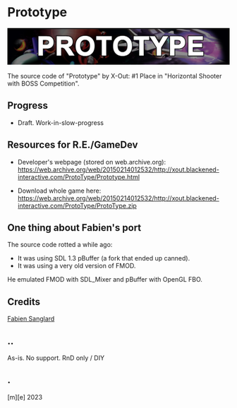# Prototype

![](Images/prototype.png)

The source code of "Prototype" by X-Out: #1 Place in "Horizontal Shooter with BOSS Competition".

## Progress
- Draft. Work-in-slow-progress


## Resources for R.E./GameDev
- Developer's webpage (stored on web.archive.org):
https://web.archive.org/web/20150214012532/http://xout.blackened-interactive.com/ProtoType/Prototype.html

- Download whole game here: https://web.archive.org/web/20150214012532/http://xout.blackened-interactive.com/ProtoType/ProtoType.zip


## One thing about Fabien's port
The source code rotted a while ago: 
 - It was using SDL 1.3 pBuffer (a fork that ended up canned).
 - It was using a very old version of FMOD.

He emulated FMOD with SDL_Mixer and pBuffer with OpenGL FBO. 


## Credits
[Fabien Sanglard](https://fabiensanglard.net)

## ..
As-is. No support. RnD only / DIY

## .
[m][e] 2023


